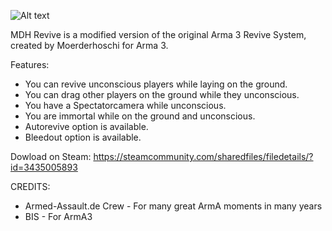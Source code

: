  ![Alt text](https://images.steamusercontent.com/ugc/32192049027983132/8E8596705E7AC8944C9B5A44164B2F40B91F63F4/)
 

MDH Revive is a modified version of the original Arma 3 Revive System, created by Moerderhoschi for Arma 3.

Features:
- You can revive unconscious players while laying on the ground.
- You can drag other players on the ground while they unconscious.
- You have a Spectatorcamera while unconscious.
- You are immortal while on the ground and unconscious.
- Autorevive option is available.
- Bleedout option is available.

Dowload on Steam: https://steamcommunity.com/sharedfiles/filedetails/?id=3435005893

CREDITS:
- Armed-Assault.de Crew - For many great ArmA moments in many years
- BIS - For ArmA3
